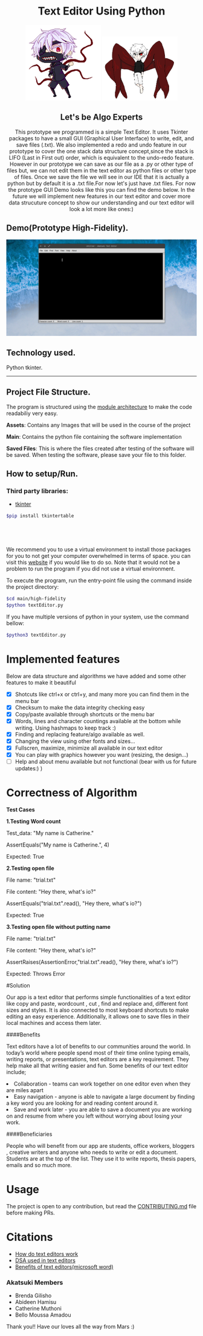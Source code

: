 <h1 align="center">Text Editor Using Python</h1>
<p align="center">
	<img src="assets/images/ken.gif" width="200" height="auto" alt="Ken">
	<img src="assets/images/kaneki.gif" width="200" height="auto" alt="Kaneki">
</p>

<h2 align="center"> Let's be Algo Experts </h2>

<p align="center">This prototype we programmed is a simple Text Editor. It uses Tkinter packages to have a small GUI (Graphical User Interface) to write, edit, and save files (.txt). We also implemented a redo and undo feature in our prototype to cover the one stack data structure concept,since the stack is LIFO (Last in First out) order, which is equivalent to the undo-redo feature. However in our prototype we can save as our file as a .py or other type of files but, we can not edit them in the text editor as python files or other type of files. Once we save the file we will see in our IDE that it is actually a python but by default it is a .txt file.For now let's just have .txt files.
For now the prototype GUI Demo looks like this you can find the demo below. In the future we will implement new features in our text editor and cover more data strucuture concept to show our understanding and our text editor will look a lot more like ones:)
</p>

## Demo(Prototype High-Fidelity).

<img src="assets/images/Peek%202021-04-21%2021-36.gif" alt="Demo">

## Technology used.

Python tkinter.

---

## Project File Structure.

The program is structured using the [module architecture](https://www.tutorialspoint.com/python/python_modules.htm#:~:text=A%20module%20allows%20you%20to,file%20consisting%20of%20Python%20code) to make the code readabiliy very easy.

<p>
<strong>Assets</strong>: Contains any Images that will be used in the course of the project
</p>
<p>
<strong>Main</strong>: Contains the python file containing the software implementation
</p>
<p>
<strong>Saved Files</strong>: This is where the files created after testing of the software will be saved. When testing the software, please save your file to this folder.
</p>

## How to setup/Run.

### Third party libraries:

- [tkinter](https://pypi.org/project/tkintertable/)

```bash
$pip install tkintertable
```

## </br>

We recommend you to use a virtual environment to install those packages for you to not get your computer overwhelmed in terms of space. you can visit this [website](https://docs.python.org/3/library/venv.html) if you would like to do so. Note that it would not be a problem to run the program if you did not use a virtual environment.

To execute the program, run the entry-point file using the command inside the project directory:

```bash
$cd main/high-fidelity
$python textEditor.py
```

If you have multiple versions of python in your system, use the command bellow:

```bash
$python3 textEditor.py
```

# Implemented features

<p>Below are data structure and algorithms we have added and some other features to make it beautiful </p>

- [x] Shotcuts like ctrl+x or ctrl+y, and many more you can find them in the menu bar
- [x] Checksum to make the data integrity checking easy
- [x] Copy/paste available through shortcuts or the menu bar
- [x] Words, lines and character countings available at the bottom while writing. Using hashmaps to keep track :)
- [x] Finding and replacing feature/algo available as well.
- [x] Changing the view using other fonts and sizes...
- [x] Fullscren, maximize, minimize all available in our text editor
- [x] You can play with graphics however you want (resizing, the design...)
- [ ] Help and about menu available but not functional (bear with us for future updates:) )

# Correctness of Algorithm
<strong>Test Cases</strong>

<strong>1.Testing Word count</strong>
<p>Test_data: "My name is Catherine."</p>
<p>AssertEquals("My name is Catherine.", 4)</p>
<p>Expected: True</p>


<strong>2.Testing open file</strong>
<p>File name: "trial.txt"</p>
<p>File content: "Hey there, what's io?"</p>
<p>AssertEquals("trial.txt".read(), "Hey there, what's io?")</p>
<p>Expected: True</p>


<strong>3.Testing open file without putting name</strong>
<p>File name: "trial.txt"</p>
<p>File content: "Hey there, what's io?"</p>
<p>AssertRaises(AssertionError,"trial.txt".read(), "Hey there, what's io?")</p>
<p>Expected: Throws Error</p>

#Solution

<p>
Our app is a text editor that performs simple functionalities of a text editor like copy and paste, wordcount , cut , find and replace and, different font sizes and styles. It is also connected to most keyboard shortcuts to make editing an easy experience.
Additionally, it allows one to save files in their local machines and access them later. 
</p>

####Benefits
<p>
Text editors have a lot of benefits to our communities around the world. In today’s world where people spend most of their time online typing emails, writing reports, or presentations, text editors are a key requirement.
They help make all that writing easier and fun. Some benefits of our text editor include;
</p>
<li>Collaboration - teams can work together on one editor even when they are miles apart</li>
<li>Easy navigation - anyone is able to navigate a large document by finding a key word you are looking for and reading content around it.</li>
<li>Save and work later - you are able to save a document you are working on and resume from where you left without worrying about losing your work.</li>

####Beneficiaries
<p>
People who will benefit from our app are students, office workers, bloggers , creative writers and anyone who needs to write or edit a document.
Students are at the top of the list. They use it to write reports, thesis papers, emails and so much more.
</p>


# Usage

The project is open to any contribution, but read the [CONTRIBUTING.md](./CONTRIBUTING.md) file before making PRs.

# Citations

- [How do text editors work](http://www.text-editor.org/)
- [DSA used in text editors](https://iq.opengenus.org/data-structures-used-in-text-editor/)
- [Benefits of text editors(microsoft word)](https://www.uk.insight.com/en-gb/shop/microsoft/software/office-word-2010-benefits/)

### Akatsuki Members

- Brenda Gilisho
- Abideen Hamisu
- Catherine Muthoni
- Bello Moussa Amadou

<p>Thank you!! Have our loves all the way from Mars :)</p>
